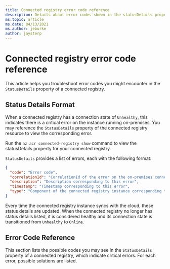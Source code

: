```yaml
---
title: Connected registry error code reference
description: Details about error codes shown in the statusDetails property of a connected registry resource. For each error, possible solutions are listed.
ms.topic: article
ms.date: 04/13/2021
ms.author: jeburke
author: jaysterp
---
```


# Connected registry error code reference

This article helps you troubleshoot error codes you might encounter in the `StatusDetails` property of a connected registry.

## Status Details Format

When a connected registry has a connection state of `Unhealthy`, this indicates there is a critical error on the instance running on-premises. You may reference the `StatusDetails` property of the connected registry resource to view the corresponding error.

Run the `az acr connected-registry show` command to view the statusDetails property for your connected registry.

`StatusDetails` provides a list of errors, each with the following format:

```json
{
  "code": "Error code",
  "correlationId": "CorrelationId of the error on the on-premises connected registry instance",
  "description": "Description corresponding to this error",
  "timestamp": "Timestamp corresponding to this error",
  "type": "Component of the connected registry instance corresponding to the error"
}
```

Every time the connected registry instance syncs with the cloud, these status details are updated. When the connected registry no longer has status details listed, it is considered healthy and its connection state is transitioned from `Unhealthy` to `Online`.

## Error Code Reference

This section lists the possible codes you may see in the `StatusDetails` property of a connected registry, which indicate critical errors. For each error, possible solutions are listed.
